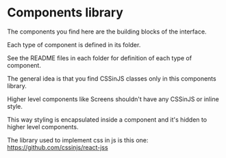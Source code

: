 # Components library

The components you find here are the building blocks of the interface.

Each type of component is defined in its folder.

See the README files in each folder for definition of each type of component.

The general idea is that you find CSSinJS classes only in this components library.

Higher level components like Screens shouldn't have any CSSinJS or inline style.

This way styling is encapsulated inside a component and it's hidden to
higher level components.

The library used to implement css in js is this one: https://github.com/cssinjs/react-jss


